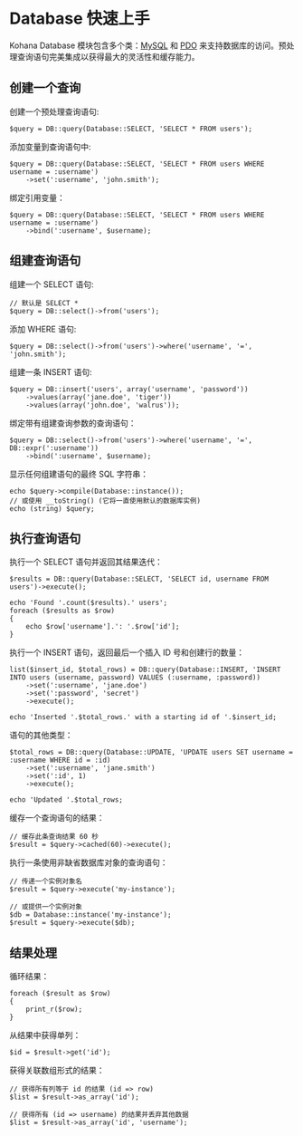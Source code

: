 ﻿# Database 快速上手

Kohana Database 模块包含多个类：[MySQL](http://php.net/mysql) 和 [PDO](http://php.net/pdo) 来支持数据库的访问。预处理查询语句完美集成以获得最大的灵活性和缓存能力。

## 创建一个查询

创建一个预处理查询语句:

~~~
$query = DB::query(Database::SELECT, 'SELECT * FROM users');
~~~

添加变量到查询语句中:

~~~
$query = DB::query(Database::SELECT, 'SELECT * FROM users WHERE username = :username')
    ->set(':username', 'john.smith');
~~~

绑定引用变量：

~~~
$query = DB::query(Database::SELECT, 'SELECT * FROM users WHERE username = :username')
    ->bind(':username', $username);
~~~

## 组建查询语句

组建一个 SELECT 语句:

~~~
// 默认是 SELECT *
$query = DB::select()->from('users');
~~~

添加 WHERE 语句:

~~~
$query = DB::select()->from('users')->where('username', '=', 'john.smith');
~~~

组建一条 INSERT 语句:

~~~
$query = DB::insert('users', array('username', 'password'))
    ->values(array('jane.doe', 'tiger'))
    ->values(array('john.doe', 'walrus'));
~~~

绑定带有组建查询参数的查询语句：

~~~
$query = DB::select()->from('users')->where('username', '=', DB::expr(':username'))
    ->bind(':username', $username);
~~~

显示任何组建语句的最终 SQL 字符串：

~~~
echo $query->compile(Database::instance());
// 或使用 __toString() (它将一直使用默认的数据库实例)
echo (string) $query;
~~~

## 执行查询语句

执行一个 SELECT 语句并返回其结果迭代：

~~~
$results = DB::query(Database::SELECT, 'SELECT id, username FROM users')->execute();

echo 'Found '.count($results).' users';
foreach ($results as $row)
{
    echo $row['username'].': '.$row['id'];
}
~~~

执行一个 INSERT 语句，返回最后一个插入 ID 号和创建行的数量：

~~~
list($insert_id, $total_rows) = DB::query(Database::INSERT, 'INSERT INTO users (username, password) VALUES (:username, :password))
    ->set(':username', 'jane.doe')
    ->set(':password', 'secret')
    ->execute();

echo 'Inserted '.$total_rows.' with a starting id of '.$insert_id;
~~~

语句的其他类型：

~~~
$total_rows = DB::query(Database::UPDATE, 'UPDATE users SET username = :username WHERE id = :id)
    ->set(':username', 'jane.smith')
    ->set(':id', 1)
    ->execute();

echo 'Updated '.$total_rows;
~~~

缓存一个查询语句的结果：

~~~
// 缓存此条查询结果 60 秒
$result = $query->cached(60)->execute();
~~~

执行一条使用非缺省数据库对象的查询语句：

~~~
// 传递一个实例对象名
$result = $query->execute('my-instance');

// 或提供一个实例对象
$db = Database::instance('my-instance');
$result = $query->execute($db);
~~~

## 结果处理

循环结果：

~~~
foreach ($result as $row)
{
    print_r($row);
}
~~~

从结果中获得单列：

~~~
$id = $result->get('id');
~~~

获得关联数组形式的结果：

~~~
// 获得所有列等于 id 的结果 (id => row)
$list = $result->as_array('id');

// 获得所有 (id => username) 的结果并丢弃其他数据
$list = $result->as_array('id', 'username');
~~~

